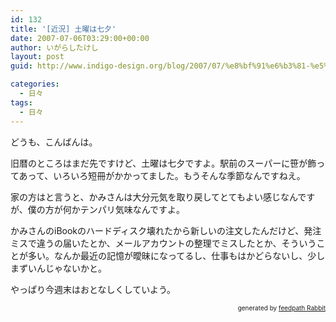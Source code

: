 ```yaml
---
id: 132
title: '[近況] 土曜は七夕'
date: 2007-07-06T03:29:00+00:00
author: いがらしたけし
layout: post
guid: http://www.indigo-design.org/blog/2007/07/%e8%bf%91%e6%b3%81-%e5%9c%9f%e6%9b%9c%e3%81%af%e4%b8%83%e5%a4%95/

categories:
  - 日々
tags:
  - 日々
---
```

どうも、こんばんは。

旧暦のところはまだ先ですけど、土曜は七夕ですよ。駅前のスーパーに笹が飾ってあって、いろいろ短冊がかかってました。もうそんな季節なんですねえ。

家の方はと言うと、かみさんは大分元気を取り戻してとてもよい感じなんですが、僕の方が何かテンパリ気味なんですよ。

かみさんのiBookのハードディスク壊れたから新しいの注文したんだけど、発注ミスで違うの届いたとか、メールアカウントの整理でミスしたとか、そういうことが多い。なんか最近の記憶が曖昧になってるし、仕事もはかどらないし、少しまずいんじゃないかと。

やっぱり今週末はおとなしくしていよう。

<!--feedpath info start-->

<div style="text-align: right;font-size: 10px">
  &nbsp;&nbsp;<span>generated by <a href="http://feedpath.jp" title="feedpath Rabbit" target="_blank">feedpath Rabbit</a></span>
</div>

<!--feedpath info end-->
